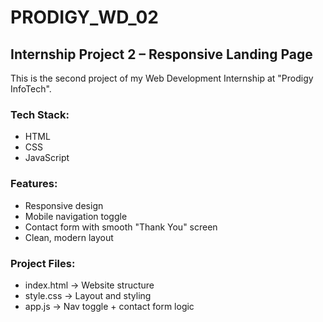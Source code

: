 # PRODIGY_WD_02

## Internship Project 2 – Responsive Landing Page

This is the second project of my Web Development Internship at "Prodigy InfoTech".

### Tech Stack:
- HTML
- CSS
- JavaScript

### Features:
- Responsive design
- Mobile navigation toggle
- Contact form with smooth "Thank You" screen
- Clean, modern layout

### Project Files:
- index.html → Website structure
- style.css → Layout and styling
- app.js → Nav toggle + contact form logic
